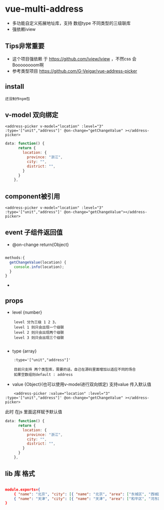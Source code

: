 # vue-multi-address
- 多功能自定义拓展地址库，支持 数组type 不同类型的三级联库
- 强依赖iview 
## Tips非常重要
- 这个项目强依赖 于 https://github.com/iview/iview ，不然css 会Boooooooom啊
- 参考类型项目  https://github.com/G-Veigar/vue-address-picker
## install
```npm
还没制作npm包
```

## v-model 双向绑定
```vue
<address-picker v-model="location" :level="3" :type='["unit","address"]' @on-change="getChangeValue" ></address-picker>
```

```js
data: function() {
      return {
        location: {
          province: "浙江",
          city: "",
          district: "",
        }
      }
    },
```
## component被引用
```vue
<address-picker v-model="location" :level="3" :type='["unit","address"]' @on-change="getChangeValue"></address-picker>
```
## event 子组件返回值 

- @on-change return{Object}
```js

methods:{
  getChangeValue(location) {
    console.info(location);
  }
}

```
-
## props

- level {number}
```vue
	level 分为三级 1 2 3，
	level 1 则只会出现一个级联
	level 2 则只会出现两个级联
	level 3 则只会出现三个级联
	
```
- type {array}
```vue
	:type='["unit","address"]'
	
	目前只支持 两个类型库，需要的话，自己在源码里面增加以适应不同的场合
	如果空数组则default : address
```
- value {Object}(也可以使用v-model进行双向绑定)
支持value 传入默认值
```vue
	<address-picker :value="location" :level="3" :type='["unit","address"]' @on-change="getChangeValue" ></address-picker>

```
此时 在js 里面这样赋予默认值
```js
data: function() {
      return {
        location: {
          province: "浙江",
          city: "",
          district: "",
        }
      }
    },
```


## lib 库 格式
```json

module.exports={
	{ "name": "北京", "city": [{ "name": "北京", "area": ["东城区", "西城区", "崇文区", "宣武区", "朝阳区", "丰台区", "石景山区", "海淀区", "门头沟区", "房山区", "通州区", "顺义区", "昌平区", "大兴区", "平谷区", "怀柔区", "密云县", "延庆县"] }] },
	{ "name": "天津", "city": [{ "name": "天津", "area": ["和平区", "河东区", "河西区", "南开区", "河北区", "红桥区", "塘沽区", "汉沽区", "大港区", "东丽区", "西青区", "津南区", "北辰区", "武清区", "宝坻区", "宁河县", "静海县", "蓟  县"] }] },
}
```


